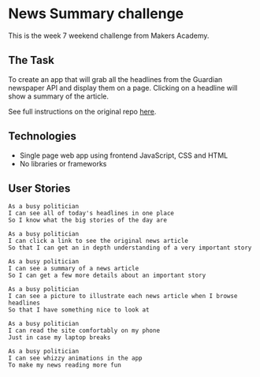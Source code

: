 # News Summary challenge

This is the week 7 weekend challenge from Makers Academy.

## The Task

To create an app that will grab all the headlines from the Guardian newspaper API and display them on a page.  Clicking on a headline will show a summary of the article.

See full instructions on the original repo [here](https://github.com/makersacademy/news-summary-challenge).

## Technologies

- Single page web app using frontend JavaScript, CSS and HTML
- No libraries or frameworks

## User Stories

```
As a busy politician
I can see all of today's headlines in one place
So I know what the big stories of the day are
```

```
As a busy politician
I can click a link to see the original news article
So that I can get an in depth understanding of a very important story
```

```
As a busy politician
I can see a summary of a news article
So I can get a few more details about an important story
```

```
As a busy politician
I can see a picture to illustrate each news article when I browse headlines
So that I have something nice to look at
```

```
As a busy politician
I can read the site comfortably on my phone
Just in case my laptop breaks
```

```
As a busy politician
I can see whizzy animations in the app
To make my news reading more fun
```
